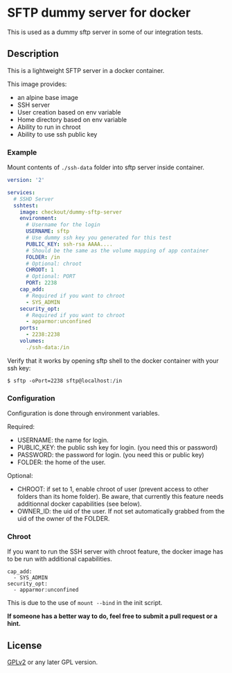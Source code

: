 SFTP dummy server for docker
======================

This is used as a dummy sftp server in some of our integration tests.

## Description

This is a lightweight SFTP server in a docker container.

This image provides:
 - an alpine base image
 - SSH server
 - User creation based on env variable
 - Home directory based on env variable
 - Ability to run in chroot
 - Ability to use ssh public key

### Example

Mount contents of `./ssh-data` folder into sftp server inside container.

```yml
version: '2'

services:
  # SSHD Server
  sshtest:
    image: checkout/dummy-sftp-server
    environment:
      # Username for the login
      USERNAME: sftp
      # Use dummy ssh key you generated for this test
      PUBLIC_KEY: ssh-rsa AAAA....
      # Should be the same as the volume mapping of app container
      FOLDER: /in
      # Optional: chroot
      CHROOT: 1
      # Optional: PORT
      PORT: 2238
    cap_add:
      # Required if you want to chroot
      - SYS_ADMIN
    security_opt:
      # Required if you want to chroot
      - apparmor:unconfined
    ports:
      - 2238:2238
    volumes:
      ./ssh-data:/in
```

Verify that it works by opening sftp shell to the docker container with your ssh key:
```
$ sftp -oPort=2238 sftp@localhost:/in
```

### Configuration

Configuration is done through environment variables. 

Required:
- USERNAME: the name for login.
- PUBLIC_KEY: the public ssh key for login. (you need this or password)
- PASSWORD: the password for login. (you need this or public key)
- FOLDER: the home of the user.

Optional:
- CHROOT: if set to 1, enable chroot of user (prevent access to other folders than its home folder). Be aware, that 
currently this feature needs additionnal docker capabilities (see below).
- OWNER_ID: the uid of the user. If not set automatically grabbed from the uid of the owner of the FOLDER.

### Chroot 

If you want to run the SSH server with chroot feature, the docker image has to be run with additional capabilities.

    cap_add:
      - SYS_ADMIN
    security_opt:
      - apparmor:unconfined

This is due to the use of `mount --bind` in the init script.

**If someone has a better way to do, feel free to submit a pull request or a hint.**

## License

[GPLv2](http://www.fsf.org/licensing/licenses/info/GPLv2.html) or any later GPL version.

